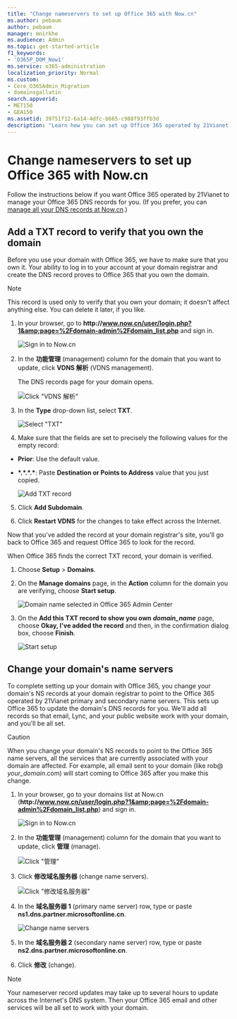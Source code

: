 ```yaml
---
title: "Change nameservers to set up Office 365 with Now.cn"
ms.author: pebaum
author: pebaum
manager: mnirkhe
ms.audience: Admin
ms.topic: get-started-article
f1_keywords:
- 'O365P_DOM_Now1'
ms.service: o365-administration
localization_priority: Normal
ms.custom:
- Core_O365Admin_Migration
- domainsgallatin
search.appverid:
- MET150
- GEA150
ms.assetid: 39751f12-6a14-4dfc-b665-c988f93ffb3d
description: "Learn how you can set up Office 365 operated by 21Vianet to manage your DNS records, when Now.cn is the DNS hosting provider."
---
```


# Change nameservers to set up Office 365 with Now.cn

Follow the instructions below if you want Office 365 operated by 21Vianet to manage your Office 365 DNS records for you. (If you prefer, you can [manage all your DNS records at Now.cn](create-dns-records-at-now-cn.md).)
  
    
## Add a TXT record to verify that you own the domain
<a name="BKMK_add_a_record"> </a>

Before you use your domain with Office 365, we have to make sure that you own it. Your ability to log in to your account at your domain registrar and create the DNS record proves to Office 365 that you own the domain.
  
> [!NOTE]
> This record is used only to verify that you own your domain; it doesn't affect anything else. You can delete it later, if you like. 
  
1. In your browser, go to **http://<span></span>www.now.cn/user/login.php?1&amp;page=%2Fdomain-admin%2Fdomain_list.php** and sign in. 
    
    ![Sign in to Now.cn](../media/7525bdbc-9624-4eb5-be0a-87fa9e3fb9d2.png)
  
2. In the **功能管理** (management) column for the domain that you want to update, click **VDNS 解析** (VDNS management). 
    
    The DNS records page for your domain opens.
    
    ![Click "VDNS 解析"](../media/32ce15a4-2764-4d1e-af54-b653d5ae95b3.png)
  
3. In the **Type** drop-down list, select **TXT**.
    
    ![Select "TXT"](../media/262f0e29-3dfb-4749-bd3a-8cb4a831a43a.png)
  
4. Make sure that the fields are set to precisely the following values for the empty record:
    
  - **Prior**: Use the default value.
    
  - **\*.\*.\*.\***: Paste **Destination or Points to Address** value that you just copied. 
    
    ![Add TXT record](../media/493bc4c7-c870-445e-9f6d-addb636448a7.png)
  
5. Click **Add Subdomain**.
    
6. Click **Restart VDNS** for the changes to take effect across the Internet. 
    
Now that you've added the record at your domain registrar's site, you'll go back to Office 365 and request Office 365 to look for the record.
  
When Office 365 finds the correct TXT record, your domain is verified.
  
1. Choose **Setup** \> **Domains**.
    
2. On the **Manage domains** page, in the **Action** column for the domain you are verifying, choose **Start setup**.
    
    ![Domain name selected in Office 365 Admin Center](../media/c61204f1-a025-448b-a2a1-c4d7abee7a06.png)
  
3. On the **Add this TXT record to show you own** ***domain_name*** page, choose **Okay, I've added the record** and then, in the confirmation dialog box, choose **Finish**.
    
    ![Start setup](../media/5f6578af-ae32-49e8-b283-ec2d080420da.png)
  
## Change your domain's name servers
<a name="BKMK_change_your_domain_s_1"> </a>

To complete setting up your domain with Office 365, you change your domain's NS records at your domain registrar to point to the Office 365 operated by 21Vianet primary and secondary name servers. This sets up Office 365 to update the domain's DNS records for you. We'll add all records so that email, Lync, and your public website work with your domain, and you'll be all set.
  
> [!CAUTION]
> When you change your domain's NS records to point to the Office 365 name servers, all the services that are currently associated with your domain are affected. For example, all email sent to your domain (like rob@ *your_domain*.com) will start coming to Office 365 after you make this change. 
  
1. In your browser, go to your domains list at Now.cn (**http://<span></span>www.now.cn/user/login.php?1&amp;page=%2Fdomain-admin%2Fdomain_list.php**) and sign in. 
    
    ![Sign in to Now.cn](../media/7525bdbc-9624-4eb5-be0a-87fa9e3fb9d2.png)
  
2. In the **功能管理** (management) column for the domain that you want to update, click **管理** (manage). 
    
    ![Click "管理"](../media/2c0b906f-888b-4b98-bff2-934fd4a084d4.png)
  
3. Click **修改域名服务器** (change name servers). 
    
    ![Click "修改域名服务器"](../media/b2eb2058-bad2-4cdd-a63d-47aa6a6001b4.png)
  
4. In the **域名服务器 1** (primary name server) row, type or paste **ns1.dns.partner.microsoftonline.cn**. 
    
    ![Change name servers](../media/8db18717-7196-4f7e-ae28-4f564c7ce357.png)
  
5. In the **域名服务器 2** (secondary name server) row, type or paste **ns2.dns.partner.microsoftonline.cn**. 
    
6. Click **修改** (change). 
    
> [!NOTE]
> Your nameserver record updates may take up to several hours to update across the Internet's DNS system. Then your Office 365 email and other services will be all set to work with your domain. 
  

